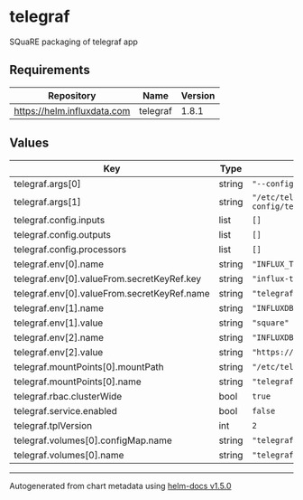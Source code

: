 # telegraf

SQuaRE packaging of telegraf app

## Requirements

| Repository | Name | Version |
|------------|------|---------|
| https://helm.influxdata.com | telegraf | 1.8.1 |

## Values

| Key | Type | Default | Description |
|-----|------|---------|-------------|
| telegraf.args[0] | string | `"--config"` |  |
| telegraf.args[1] | string | `"/etc/telegraf-config/telegraf.conf"` |  |
| telegraf.config.inputs | list | `[]` |  |
| telegraf.config.outputs | list | `[]` |  |
| telegraf.config.processors | list | `[]` |  |
| telegraf.env[0].name | string | `"INFLUX_TOKEN"` |  |
| telegraf.env[0].valueFrom.secretKeyRef.key | string | `"influx-token"` |  |
| telegraf.env[0].valueFrom.secretKeyRef.name | string | `"telegraf"` |  |
| telegraf.env[1].name | string | `"INFLUXDB_ORG"` |  |
| telegraf.env[1].value | string | `"square"` |  |
| telegraf.env[2].name | string | `"INFLUXDB_URL"` |  |
| telegraf.env[2].value | string | `"https://monitoring.lsst.codes"` |  |
| telegraf.mountPoints[0].mountPath | string | `"/etc/telegraf-config"` |  |
| telegraf.mountPoints[0].name | string | `"telegraf-config"` |  |
| telegraf.rbac.clusterWide | bool | `true` |  |
| telegraf.service.enabled | bool | `false` |  |
| telegraf.tplVersion | int | `2` |  |
| telegraf.volumes[0].configMap.name | string | `"telegraf-config"` |  |
| telegraf.volumes[0].name | string | `"telegraf-config"` |  |

----------------------------------------------
Autogenerated from chart metadata using [helm-docs v1.5.0](https://github.com/norwoodj/helm-docs/releases/v1.5.0)
